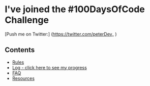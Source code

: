 # I've joined the #100DaysOfCode Challenge
[Push me on Twitter:] (https://twitter.com/peterDev_ )

## Contents

* [Rules](rules.md)
* [Log - click here to see my progress](log.md)
* [FAQ](FAQ.md)
* [Resources](resources.md)

